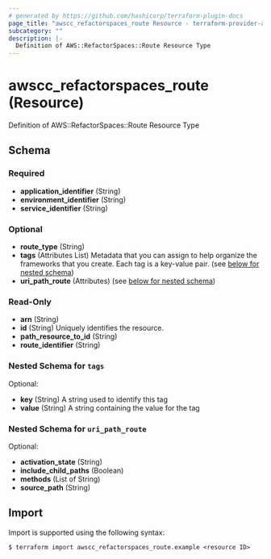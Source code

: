 ```yaml
---
# generated by https://github.com/hashicorp/terraform-plugin-docs
page_title: "awscc_refactorspaces_route Resource - terraform-provider-awscc"
subcategory: ""
description: |-
  Definition of AWS::RefactorSpaces::Route Resource Type
---
```


# awscc_refactorspaces_route (Resource)

Definition of AWS::RefactorSpaces::Route Resource Type



<!-- schema generated by tfplugindocs -->
## Schema

### Required

- **application_identifier** (String)
- **environment_identifier** (String)
- **service_identifier** (String)

### Optional

- **route_type** (String)
- **tags** (Attributes List) Metadata that you can assign to help organize the frameworks that you create. Each tag is a key-value pair. (see [below for nested schema](#nestedatt--tags))
- **uri_path_route** (Attributes) (see [below for nested schema](#nestedatt--uri_path_route))

### Read-Only

- **arn** (String)
- **id** (String) Uniquely identifies the resource.
- **path_resource_to_id** (String)
- **route_identifier** (String)

<a id="nestedatt--tags"></a>
### Nested Schema for `tags`

Optional:

- **key** (String) A string used to identify this tag
- **value** (String) A string containing the value for the tag


<a id="nestedatt--uri_path_route"></a>
### Nested Schema for `uri_path_route`

Optional:

- **activation_state** (String)
- **include_child_paths** (Boolean)
- **methods** (List of String)
- **source_path** (String)

## Import

Import is supported using the following syntax:

```shell
$ terraform import awscc_refactorspaces_route.example <resource ID>
```

